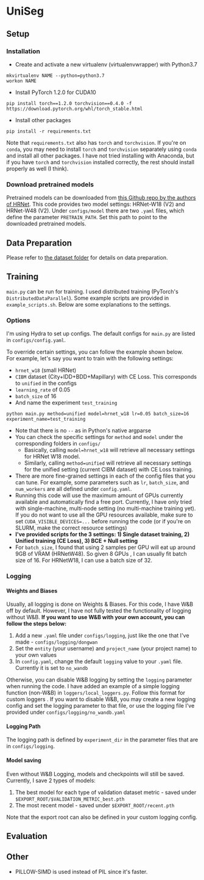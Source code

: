 # UniSeg

## Setup 

### Installation

* Create and activate a new virtualenv (virtualenvwrapper) with Python3.7
```
mkvirtualenv NAME --python=python3.7
workon NAME
```

* Install PyTorch 1.2.0 for CUDA10
```
pip install torch==1.2.0 torchvision==0.4.0 -f https://download.pytorch.org/whl/torch_stable.html
```

* Install other packages
```
pip install -r requirements.txt
```

Note that `requirements.txt` also has `torch` and `torchvision`. If you're on `conda`, you may need to install `torch` and `torchvision` separately using `conda` and install all other packages. I have not tried installing with Anaconda, but if you have `torch` and `torchvision` installed correctly, the rest should install properly as well (I think). 

### Download pretrained models

Pretrained models can be downloaded from [this Github repo by the authors of HRNet](https://github.com/HRNet/HRNet-Image-Classification). This code provides two model settings: HRNet-W18 (V2) and HRNet-W48 (V2).
Under `configs/model` there are two `.yaml` files, which define the parameter `PRETRAIN_PATH`. Set this path to point
 to the downloaded pretrained models. 

## Data Preparation
Please refer to [the dataset folder](./datasets) for details on data preparation.


## Training

`main.py` can be run for training. I used distributed training (PyTorch's `DistributedDataParallel`). Some example
 scripts are provided in `example_scripts.sh`. Below are some explanations to the settings.

### Options

I'm using Hydra to set up configs. The default configs for `main.py` are listed in `configs/config.yaml`. 

To override certain settings, you can follow the example shown below. \
For example, let's say you want to train with the following settings:
 * `hrnet_w18` (small HRNet)
 * `CIBM` dataset (City+IDD+BDD+Mapillary) with CE Loss. This corresponds to `unified` in the configs
 * `learning_rate` of 0.05
 * `batch_size` of 16
 * And name the experiment `test_training` 

```
python main.py method=unified model=hrnet_w18 lr=0.05 batch_size=16 experiment_name=test_training
```

* Note that there is no `--` as in Python's native argparse
* You can check the specific settings for `method` and `model` under the corresponding folders in `configs/`
    * Basically, calling `model=hrnet_w18` will retrieve all necessary settings for HRNet W18 model.
    * Similarly, calling `method=unified` will retrieve all necessary settings for the unified setting (current CIBM dataset) with CE Loss training.
* There are more fine-grained settings in each of the config files that you can tune. For example, some parameters such as `lr`, `batch_size`, and `num_workers` are all defined under `config.yaml`.
* Running this code will use the maximum amount of GPUs currently available and automatically find a free port. Currently, I have only tried with single-machine, multi-node setting (no multi-machine training yet). If you do not want to use all the GPU resources available, make sure to set `CUDA_VISIBLE_DEVICES=...` before running the code (or if you're on SLURM, make the correct resource settings)
* **I've provided scripts for the 3 settings: 1) Single dataset training, 2) Unified training (CE Loss), 3) BCE + Null
 setting**
* For `batch_size`, I found that using 2 samples per GPU will eat up around 9GB of VRAM (HRNetW48). So given 8 GPUs
, I can usually fit batch size of 16. For HRNetW18, I can use a batch size of 32.
 
### Logging
#### Weights and Biases
Usually, all logging is done on Weights & Biases. For this code, I have W&B off by default. However, I
 have not fully tested the functionality of logging without W&B. **If you want to use W&B with your own account, you can follow the steps below:**
1. Add a new `.yaml` file under `configs/logging`, just like the one that I've made - `configs/logging/dongwan`
2. Set the `entity` (your username) and `project_name` (your project name) to your own values
3. In `config.yaml`, change the default `logging` value to your `.yaml` file. Currently it is set to `no_wandb`

Otherwise, you can disable W&B logging by setting the `logging` parameter when running the code. I have added an
 example of a simple logging function (non-W&B) in `loggers/local_loggers.py`. Follow this format for custom loggers
 . If you want to disable W&B, you may create a new logging config and set the logging parameter to that file, or use
  the logging file I've provided under `configs/logging/no_wandb.yaml`

#### Logging Path
The logging path is defined by `experiment_dir` in the parameter files that are in `configs/logging`.

#### Model saving
Even without W&B Logging, models and checkpoints will still be saved. Currently, I save 2 types of models:
1. The best model for each type of validation dataset metric - saved under `$EXPORT_ROOT/$VALIDATION_METRIC_best.pth`
2. The most recent model - saved under `$EXPORT_ROOT/recent.pth`

Note that the export root can also be defined in your custom logging config.

## Evaluation


## Other

* PILLOW-SIMD is used instead of PIL since it's faster. 
